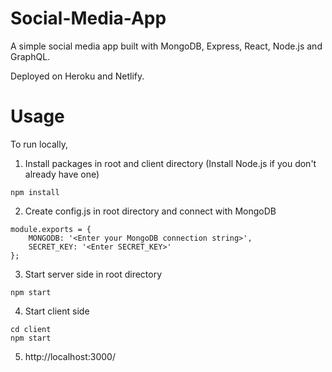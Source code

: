 # Social-Media-App

A simple social media app built with MongoDB, Express, React, Node.js and GraphQL.

Deployed on Heroku and Netlify.

# Usage

To run locally,

1. Install packages in root and client directory (Install Node.js if you don't already have one)

```
npm install
```

2. Create config.js in root directory and connect with MongoDB 

```
module.exports = {
    MONGODB: '<Enter your MongoDB connection string>',
    SECRET_KEY: '<Enter SECRET_KEY>'
};
```

3. Start server side in root directory

```
npm start
```

4. Start client side

```
cd client
npm start
```


5. http://localhost:3000/
